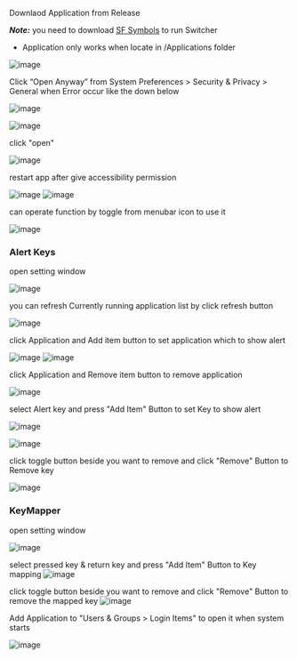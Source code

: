 Downlaod Application from Release

***Note:*** you need to download [SF Symbols](https://developer.apple.com/sf-symbols/) to run Switcher
* Application only works when locate in /Applications folder

![image](https://user-images.githubusercontent.com/52348220/164450666-6c7e4065-ef00-4f53-8d5f-9f0f7fe0ad91.png)



Click “Open Anyway” from System Preferences > Security & Privacy > General when Error occur like the down below

![image](https://user-images.githubusercontent.com/52348220/150670575-84e1b0c8-3c9b-407c-bccd-e6cb548434d5.png)

![image](https://user-images.githubusercontent.com/52348220/150670596-140516e9-377d-4e02-a92d-d623668c1f9a.png)


click "open"

![image](https://user-images.githubusercontent.com/52348220/150670609-d016247d-809f-487e-8cff-7fe3c6655f61.png)


restart app after give accessibility permission

![image](https://user-images.githubusercontent.com/52348220/164450989-4084ad17-dd65-49e4-9174-4de66399959a.png)
 ![image](https://user-images.githubusercontent.com/52348220/149314729-20718a8f-5b45-4f7b-a6e5-a626f73afdf9.png)


can operate function by toggle from menubar icon to use it

![image](https://user-images.githubusercontent.com/52348220/174285638-b2296656-beaa-4e7c-8352-2d05af2eeb7f.png)


### Alert Keys
open setting window

![image](https://user-images.githubusercontent.com/52348220/174285929-ea239f8d-1876-4d25-bb12-27c3df789699.png)

you can refresh Currently running application list by click refresh button

![image](https://user-images.githubusercontent.com/52348220/174286085-c0c74a04-e742-44db-9a2e-22aa81af5453.png)

click Application and Add item button to set application which to show alert

![image](https://user-images.githubusercontent.com/52348220/174286297-67042ca2-3322-4f35-b40b-8a29e8c2d855.png)
![image](https://user-images.githubusercontent.com/52348220/174286303-1255c714-cb3e-468c-aad6-116d6385b0bd.png)

click Application and Remove item button to remove application

![image](https://user-images.githubusercontent.com/52348220/174286488-2c47c74a-ca3e-4e9c-ad37-8c914d0b742b.png)

select Alert key and press "Add Item" Button to set Key to show alert

![image](https://user-images.githubusercontent.com/52348220/174286760-682c380b-ac20-4510-98dc-fea186fe5c45.png)

![image](https://user-images.githubusercontent.com/52348220/174286775-0872f45a-c030-4dba-8a82-c552dd4f7330.png)


click toggle button beside you want to remove and click "Remove" Button to Remove key

![image](https://user-images.githubusercontent.com/52348220/174286906-aa1082ab-f4e4-4d5e-9d36-73e86224d4bb.png)


### KeyMapper
open setting window

![image](https://user-images.githubusercontent.com/52348220/174285788-d25a0f9b-5507-4d1d-9992-94269516d125.png)


select pressed key & return key and press "Add Item" Button to Key mapping
![image](https://user-images.githubusercontent.com/52348220/164451258-07b92c98-c0c8-455a-b46f-d2dfaf36fa2c.png)


click toggle button beside you want to remove and click "Remove" Button to remove the mapped key
![image](https://user-images.githubusercontent.com/52348220/164451206-67e53085-852f-40cd-a5aa-03b362fbdeff.png)



Add Application to "Users & Groups > Login Items" to open it when system starts

![image](https://user-images.githubusercontent.com/52348220/164450630-945aec96-6629-4f23-b030-3b6e616e74b5.png)


